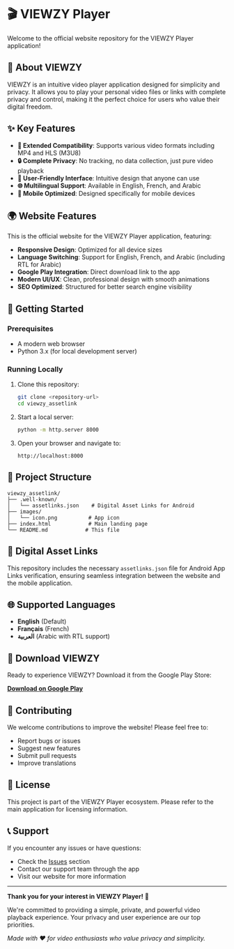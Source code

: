 # 🎬 VIEWZY Player

Welcome to the official website repository for the VIEWZY Player application!

## 📖 About VIEWZY

VIEWZY is an intuitive video player application designed for simplicity and privacy. It allows you to play your personal video files or links with complete privacy and control, making it the perfect choice for users who value their digital freedom.

## ✨ Key Features

- **📁 Extended Compatibility**: Supports various video formats including MP4 and HLS (M3U8)
- **🔒 Complete Privacy**: No tracking, no data collection, just pure video playback
- **🎯 User-Friendly Interface**: Intuitive design that anyone can use
- **🌐 Multilingual Support**: Available in English, French, and Arabic
- **📱 Mobile Optimized**: Designed specifically for mobile devices

## 🌍 Website Features

This is the official website for the VIEWZY Player application, featuring:

- **Responsive Design**: Optimized for all device sizes
- **Language Switching**: Support for English, French, and Arabic (including RTL for Arabic)
- **Google Play Integration**: Direct download link to the app
- **Modern UI/UX**: Clean, professional design with smooth animations
- **SEO Optimized**: Structured for better search engine visibility

## 🚀 Getting Started

### Prerequisites
- A modern web browser
- Python 3.x (for local development server)

### Running Locally

1. Clone this repository:
   ```bash
   git clone <repository-url>
   cd viewzy_assetlink
   ```

2. Start a local server:
   ```bash
   python -m http.server 8000
   ```

3. Open your browser and navigate to:
   ```
   http://localhost:8000
   ```

## 📁 Project Structure

```
viewzy_assetlink/
├── .well-known/
│   └── assetlinks.json    # Digital Asset Links for Android
├── images/
│   └── icon.png          # App icon
├── index.html            # Main landing page
└── README.md            # This file
```

## 🔗 Digital Asset Links

This repository includes the necessary `assetlinks.json` file for Android App Links verification, ensuring seamless integration between the website and the mobile application.

## 🌐 Supported Languages

- **English** (Default)
- **Français** (French)
- **العربية** (Arabic with RTL support)

## 📱 Download VIEWZY

Ready to experience VIEWZY? Download it from the Google Play Store:

[**Download on Google Play**](https://play.google.com/store/apps/details?id=com.viewzy.player)

## 🤝 Contributing

We welcome contributions to improve the website! Please feel free to:

- Report bugs or issues
- Suggest new features
- Submit pull requests
- Improve translations

## 📄 License

This project is part of the VIEWZY Player ecosystem. Please refer to the main application for licensing information.

## 📞 Support

If you encounter any issues or have questions:

- Check the [Issues](../../issues) section
- Contact our support team through the app
- Visit our website for more information

---

**Thank you for your interest in VIEWZY Player!** 🎉

We're committed to providing a simple, private, and powerful video playback experience. Your privacy and user experience are our top priorities.

*Made with ❤️ for video enthusiasts who value privacy and simplicity.*